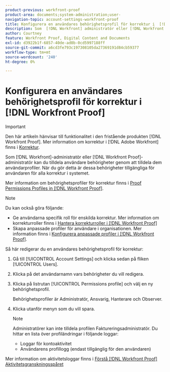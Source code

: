 ```yaml
---
product-previous: workfront-proof
product-area: documents;system-administration;user-
navigation-topic: account-settings-workfront-proof
title: Konfigurera en användares behörighetsprofil för korrektur i  [!DNL Workfront Proof]
description: Som  [!DNL Workfront] administratör eller [!DNL Workfront Proof] administratör kan du tilldela behörigheter till användare genom att tilldela dem användarprofiler. När du gör detta är dessa behörigheter tillgängliga för användaren för alla korrektur i systemet.
author: Courtney
feature: Workfront Proof, Digital Content and Documents
exl-id: d3922b1f-6857-40de-ad0b-0cd5997188ff
source-git-commit: a6cd3fe793c197308105da27369191d84cb59377
workflow-type: tm+mt
source-wordcount: '240'
ht-degree: 0%

---
```


# Konfigurera en användares behörighetsprofil för korrektur i [!DNL Workfront Proof]

>[!IMPORTANT]
>
>Den här artikeln hänvisar till funktionalitet i den fristående produkten [!DNL Workfront Proof]. Mer information om korrektur i [!DNL Adobe Workfront] finns i [Korrektur](../../../review-and-approve-work/proofing/proofing.md).

Som [!DNL Workfront]-administratör eller [!DNL Workfront Proof]-administratör kan du tilldela användare behörigheter genom att tilldela dem användarprofiler. När du gör detta är dessa behörigheter tillgängliga för användaren för alla korrektur i systemet.

Mer information om behörighetsprofiler för korrektur finns i [Proof Permissions Profiles in [!DNL Workfront Proof]](../../../workfront-proof/wp-acct-admin/account-settings/proof-perm-profiles-in-wp.md).

>[!NOTE]
>
>Du kan också göra följande:
>
>* Ge användarna specifik roll för enskilda korrektur. Mer information om korrekturroller finns i [Hantera korrekturroller i [!DNL Workfront Proof]](../../../workfront-proof/wp-work-proofsfiles/share-proofs-and-files/manage-proof-roles.md)
>* Skapa anpassade profiler för användare i organisationen. Mer information finns i [Konfigurera anpassade profiler i [!DNL Workfront Proof]](../../../workfront-proof/wp-acct-admin/account-settings/configure-custom-profiles.md).


Så här redigerar du en användares behörighetsprofil för korrektur:

1. Gå till [!UICONTROL Account Settings] och klicka sedan på fliken [!UICONTROL Users].
1. Klicka på det användarnamn vars behörigheter du vill redigera.
1. Klicka på listrutan [!UICONTROL Permissions profile] och välj en ny behörighetsprofil.

   Behörighetsprofiler är Administratör, Ansvarig, Hanterare och Observer.

1. Klicka utanför menyn som du vill spara.

   >[!NOTE]
   >
   >Administratörer kan inte tilldela profilen Faktureringsadministratör. Du hittar en lista över profiländringar i följande loggar:
   >   
   >   * Loggar för kontoaktivitet
   >   * Användarens profillogg (endast tillgänglig för den användaren)


Mer information om aktivitetsloggar finns i [Förstå  [!DNL Workfront Proof] Aktivitetsgranskningsspåret](../../../workfront-proof/wp-work-proofsfiles/basic-features/activity-audit-trail.md)
